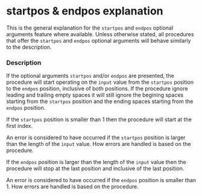 # startpos & endpos explanation

This is the general explanation for the `startpos` and `endpos` optional
arguments feature where available. Unless otherwise stated, all procedures
that offer the `startpos` and `endpos` optional arguments will behave
similarly to the description.

### Description

If the optional arguments `startpos` and/or `endpos` are presented, 
the procedure will start operating on the `input` value from the
`startpos` position to the `endpos` position, inclusive of both positions.
If the procedure ignore leading and trailing empty spaces it will still
ignore the begining spaces starting from the `startpos` position and
the ending spaces starting from the `endpos` position.

If the `startpos` position is smaller than 1 then the procedure will start
at the first index.

An error is considered to have occurred if the `startpos` position is larger
than the length of the `input` value. How errors are handled is based on the
procedure.

If the `endpos` position is larger than the length of the `input` value
then the procedure will stop at the last position and inclusive of the 
last position.

An error is considered to have occurred if the `endpos` position is smaller
than 1. How errors are handled is based on the procedure.
